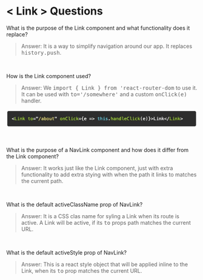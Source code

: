 # **< Link > Questions**

What is the purpose of the Link component and what functionality does it replace?
>Answer: It is a way to simplify navigation around our app. It replaces <kbd>history.push</kbd>.

&nbsp;

How is the Link component used?
>Answer: We <kbd>import { Link } from 'react-router-dom</kbd> to use it. It can be used with <kbd>to='/somewhere'</kbd> and a custom <kbd>onClick(e)</kbd> handler. 

![alt text](./images/Screen&#32;Shot&#32;2020-02-17&#32;at&#32;6.jpg "OnClick Handler For NavLink Example")

&nbsp;

What is the purpose of a NavLink component and how does it differ from the Link component?
>Answer: It works just like the Link component, just with extra functionality to add extra stying with when the path it links to matches the current path.

&nbsp;

What is the default activeClassName prop of NavLink?
>Answer: It is a CSS clas name for syling a Link when its route is active. A Link will be active, if its <kbd>to</kbd> props path matches the current URL.

&nbsp;

What is the default activeStyle prop of NavLink?
>Answer: This is a react style object that will be applied inline to the Link, when its <kbd>to</kbd> prop matches the current URL.

